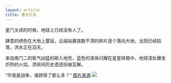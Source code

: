 ```yaml
---
layout: article
title: 重大打击
---
```

<div class="hundred" >
星门关闭的时候，地球上已经没有人了。

肆意的绣色在大地上蔓延，云端站裹挟数不清的碎片逐个落向大地，太阳已经陷落，洪水正在滔天。

来自南门二的氧气凶猛的砸入地壳，蓝色的液体闪耀在星星碎屑中，地球深处爆发炽热的火焰，须臾间历史遗迹纷崩瓦解。

”毕竟是战争，谁顾得了那么多？“
<a href="https://www.pinterest.com/pin/503418064581182379/"> 图片来源</a>
<img src="{{page.baseurl}}/images/7.jpg">
</div>
